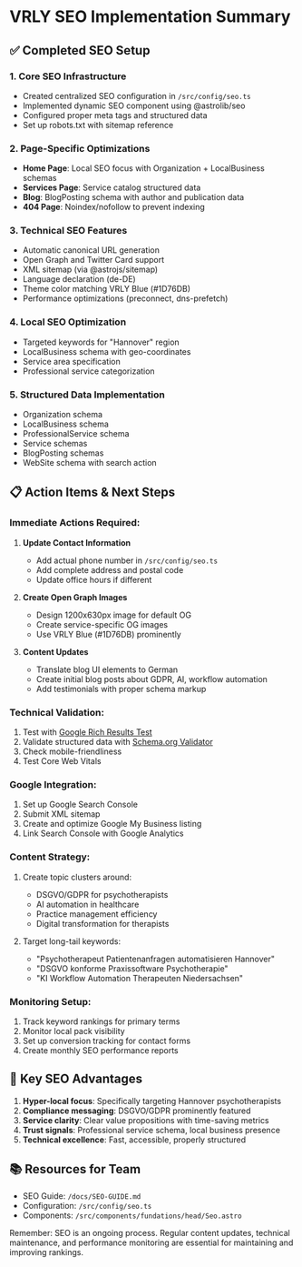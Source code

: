 # VRLY SEO Implementation Summary

## ✅ Completed SEO Setup

### 1. **Core SEO Infrastructure**

- Created centralized SEO configuration in `/src/config/seo.ts`
- Implemented dynamic SEO component using @astrolib/seo
- Configured proper meta tags and structured data
- Set up robots.txt with sitemap reference

### 2. **Page-Specific Optimizations**

- **Home Page**: Local SEO focus with Organization + LocalBusiness schemas
- **Services Page**: Service catalog structured data
- **Blog**: BlogPosting schema with author and publication data
- **404 Page**: Noindex/nofollow to prevent indexing

### 3. **Technical SEO Features**

- Automatic canonical URL generation
- Open Graph and Twitter Card support
- XML sitemap (via @astrojs/sitemap)
- Language declaration (de-DE)
- Theme color matching VRLY Blue (#1D76DB)
- Performance optimizations (preconnect, dns-prefetch)

### 4. **Local SEO Optimization**

- Targeted keywords for "Hannover" region
- LocalBusiness schema with geo-coordinates
- Service area specification
- Professional service categorization

### 5. **Structured Data Implementation**

- Organization schema
- LocalBusiness schema
- ProfessionalService schema
- Service schemas
- BlogPosting schemas
- WebSite schema with search action

## 📋 Action Items & Next Steps

### Immediate Actions Required:

1. **Update Contact Information**

   - Add actual phone number in `/src/config/seo.ts`
   - Add complete address and postal code
   - Update office hours if different

2. **Create Open Graph Images**

   - Design 1200x630px image for default OG
   - Create service-specific OG images
   - Use VRLY Blue (#1D76DB) prominently

3. **Content Updates**
   - Translate blog UI elements to German
   - Create initial blog posts about GDPR, AI, workflow automation
   - Add testimonials with proper schema markup

### Technical Validation:

1. Test with [Google Rich Results Test](https://search.google.com/test/rich-results)
2. Validate structured data with [Schema.org Validator](https://validator.schema.org/)
3. Check mobile-friendliness
4. Test Core Web Vitals

### Google Integration:

1. Set up Google Search Console
2. Submit XML sitemap
3. Create and optimize Google My Business listing
4. Link Search Console with Google Analytics

### Content Strategy:

1. Create topic clusters around:

   - DSGVO/GDPR for psychotherapists
   - AI automation in healthcare
   - Practice management efficiency
   - Digital transformation for therapists

2. Target long-tail keywords:
   - "Psychotherapeut Patientenanfragen automatisieren Hannover"
   - "DSGVO konforme Praxissoftware Psychotherapie"
   - "KI Workflow Automation Therapeuten Niedersachsen"

### Monitoring Setup:

1. Track keyword rankings for primary terms
2. Monitor local pack visibility
3. Set up conversion tracking for contact forms
4. Create monthly SEO performance reports

## 🎯 Key SEO Advantages

1. **Hyper-local focus**: Specifically targeting Hannover psychotherapists
2. **Compliance messaging**: DSGVO/GDPR prominently featured
3. **Service clarity**: Clear value propositions with time-saving metrics
4. **Trust signals**: Professional service schema, local business presence
5. **Technical excellence**: Fast, accessible, properly structured

## 📚 Resources for Team

- SEO Guide: `/docs/SEO-GUIDE.md`
- Configuration: `/src/config/seo.ts`
- Components: `/src/components/fundations/head/Seo.astro`

Remember: SEO is an ongoing process. Regular content updates, technical maintenance, and performance monitoring are essential for maintaining and improving rankings.

